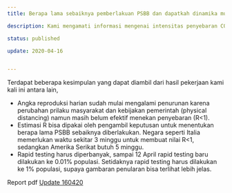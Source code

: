 ```yaml
---
title: Berapa lama sebaiknya pemberlakuan PSBB dan dapatkah dinamika mudik disimulasikan?

description: Kami mengamati informasi mengenai intensitas penyebaran COVID-19 bisa digunakan oleh pengambil keputusan untuk menentukan berapa lama PSBB sebaiknya diberlakukan dan alternatif pemberlakukan PSBB. Kami juga mencoba mensimulasikan mudik dan akibatnya pada 2 wilayah melalui beberapa skenario.

status: published

update: 2020-04-16


---
```



Terdapat beberapa kesimpulan yang dapat diambil dari hasil pekerjaan kami kali ini antara lain,
- Angka reproduksi harian sudah mulai mengalami penurunan karena perubahan prilaku masyarakat dan kebijakan pemerintah (physical distancing) namun masih belum efektif menekan penyebaran (R<1).
- Estimasi R bisa dipakai oleh pengambil keputusan untuk menentukan berapa lama PSBB sebaiknya diberlakukan. Negara seperti Italia memerlukan waktu sekitar 3 minggu untuk membuat nilai R<1, sedangkan Amerika Serikat butuh 5 minggu.
- Rapid testing harus diperbanyak, sampai 12 April rapid testing baru dilakukan ke 0.01% populasi. Setidaknya rapid testing harus dilakukan ke 1% populasi, supaya gambaran penularan bisa terlihat lebih jelas.


Report pdf  [Update 160420]("http://simcovid.github.io/topics/simulation_model/modelling/report/SimcoviD%20update%20160420.pdf")

